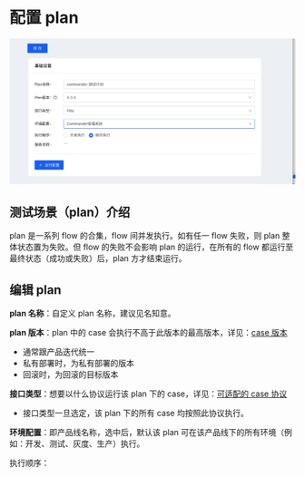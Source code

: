# 配置 plan

![](../../.gitbook/assets/image%20%287%29.png)

## 测试场景（plan）介绍

plan 是一系列 flow 的合集，flow 间并发执行。如有任一 flow 失败，则 plan 整体状态置为失败。但 flow 的失败不会影响 plan 的运行，在所有的 flow 都运行至最终状态（成功或失败）后，plan 方才结束运行。

## 编辑 plan

**plan 名称**：自定义 plan 名称，建议见名知意。

**plan 版本**：plan 中的 case 会执行不高于此版本的最高版本，详见：[case 版本](https://liu-tongtong.gitbook.io/dba/siber-ji-cheng-ce-shi-ping-tai/cao-zuo-zhi-nan/pei-zhi-case#case-ban-ben)

* 通常跟产品迭代统一
* 私有部署时，为私有部署的版本
* 回滚时，为回滚的目标版本

**接口类型**：想要以什么协议运行该 plan 下的 case，详见：[可适配的 case 协议](https://liu-tongtong.gitbook.io/dba/siber-ji-cheng-ce-shi-ping-tai/chan-pin-gai-shu#ke-kuo-pei-de-case-xie-yi)

* 接口类型一旦选定，该 plan 下的所有 case 均按照此协议执行。

**环境配置**：即产品线名称，选中后，默认该 plan 可在该产品线下的所有环境（例如：开发、测试、灰度、生产）执行。

执行顺序：

